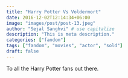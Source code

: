 ```yaml
---
title: "Harry Potter Vs Voldermort"
date: 2016-12-02T12:14:34+06:00
image: "images/post/post-13.jpeg"
author: "Sejal Sanghvi" # use capitalize
description: "This is meta description."
categories: ["fandom"]
tags: ["fandom", "movies", "actor", "sold"]
draft: false
---
```


To all the Harry Potter fans out there.